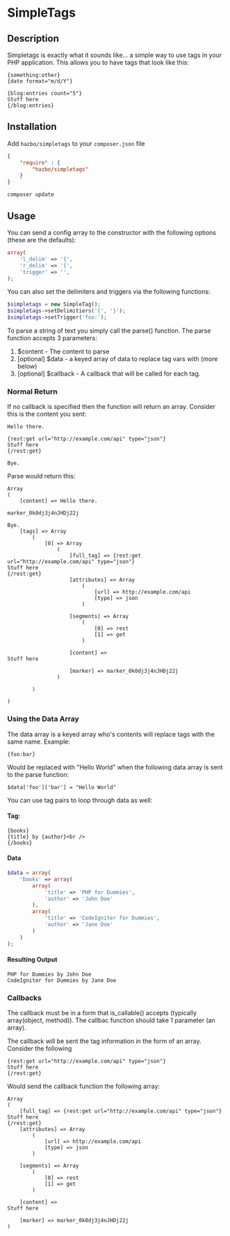 # SimpleTags

## Description

Simpletags is exactly what it sounds like... a simple way to use tags in your PHP application.  This allows you to have tags that look like this:

    {something:other}
    {date format="m/d/Y"}
    
    {blog:entries count="5"}
    Stuff here
    {/blog:entries}

## Installation

Add `hazbo/simpletags` to your `composer.json` file

```json
{
    "require" : {
        "hazbo/simpletags"
    }
}
```

`composer update`

## Usage

You can send a config array to the constructor with the following options (these are the defaults):

```php
array(
    'l_delim' => '{',
    'r_delim' => '{',
    'trigger' => '',
);
```

You can also set the delimiters and triggers via the following functions:

```php
$simpletags = new SimpleTag();
$simpletags->setDelimitiers('{', '}');
$simpletags->setTrigger('foo:');
```

To parse a string of text you simply call the parse() function.  The parse function accepts 3 parameters:

1.  $content - The content to parse
2.  [optional] $data - a keyed array of data to replace tag vars with (more below)
3.  [optional] $callback - A callback that will be called for each tag.

### Normal Return

If no callback is specified then the function will return an array.  Consider this is the content you sent:

    Hello there.
    
    {rest:get url="http://example.com/api" type="json"}
    Stuff here
    {/rest:get}
    
    Bye.

Parse would return this:

    Array
    (
        [content] => Hello there.

    marker_0k0dj3j4nJHDj22j

    Bye.
        [tags] => Array
            (
                [0] => Array
                    (
                        [full_tag] => {rest:get url="http://example.com/api" type="json"}
    Stuff here
    {/rest:get}
                        [attributes] => Array
                            (
                                [url] => http://example.com/api
                                [type] => json
                            )

                        [segments] => Array
                            (
                                [0] => rest
                                [1] => get
                            )

                        [content] => 
    Stuff here

                        [marker] => marker_0k0dj3j4nJHDj22j
                    )

            )

    )

### Using the Data Array

The data array is a keyed array who's contents will replace tags with the same name.  Example:

    {foo:bar}

Would be replaced with "Hello World" when the following data array is sent to the parse function:

    $data['foo']['bar'] = "Hello World"
    
You can use tag pairs to loop through data as well:

#### Tag:

    {books}
    {title} by {author}<br />
    {/books}

#### Data

```php
$data = array(
    'books' => array(
        array(
            'title' => 'PHP for Dummies',
            'author' => 'John Doe'
        ),
        array(
            'title' => 'CodeIgniter for Dummies',
            'author' => 'Jane Doe'
        )
    )
);
```

#### Resulting Output

    PHP for Dummies by John Doe
    CodeIgniter for Dummies by Jane Doe

### Callbacks

The callback must be in a form that is_callable() accepts (typically array(object, method)).  The callbac function should take 1 parameter (an array).

The callback will be sent the tag information in the form of an array.  Consider the following 

    {rest:get url="http://example.com/api" type="json"}
    Stuff here
    {/rest:get}

Would send the callback function the following array:

    Array
    (
        [full_tag] => {rest:get url="http://example.com/api" type="json"}
    Stuff here
    {/rest:get}
        [attributes] => Array
            (
                [url] => http://example.com/api
                [type] => json
            )

        [segments] => Array
            (
                [0] => rest
                [1] => get
            )

        [content] => 
    Stuff here

        [marker] => marker_0k0dj3j4nJHDj22j
    )